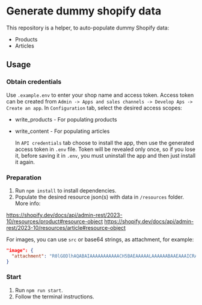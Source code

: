 # Generate dummy shopify data

This repository is a helper, to auto-populate dummy Shopify data:

- Products
- Articles

## Usage

### Obtain credentials

Use `.example.env` to enter your shop name and access token. Access token can be created from `Admin -> Apps and sales channels -> Develop Aps -> Create an app`. In `Configuration` tab, select the desired access scopes:

- write_products - For populating products
- write_content - For populating articles

  In `API credentials` tab choose to install the app, then use the generated access token in `.env` file. Token will be revealed only once, so if you lose it, before saving it in `.env`, you must uninstall the app and then just install it again.

### Preparation

1. Run `npm install` to install dependencies.
2. Populate the desired resource json(s) with data in `/resources` folder. More info:

https://shopify.dev/docs/api/admin-rest/2023-10/resources/product#resource-object
https://shopify.dev/docs/api/admin-rest/2023-10/resources/article#resource-object

For images, you can use `src` or base64 strings, as attachment, for example:

```json
"image": {
  "attachment": "R0lGODlhAQABAIAAAAAAAAAAACH5BAEAAAAALAAAAAABAAEAAAICRAEAOw==\n"
}
```

### Start

1. Run `npm run start`.
2. Follow the terminal instructions.

